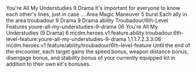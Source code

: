 <ability>
  <name>You&apos;re All My Understudies</name>
  <cost>9 Drama</cost>
  <flavor>It&apos;s important for everyone to know each other&apos;s lines, just in case …</flavor>
  <keywords>
    <keyword>Area</keyword>
    <keyword>Magic</keyword>
  </keywords>
  <type>Maneuver</type>
  <distance>5 burst</distance>
  <target>Each ally in the area</target>
  <metadata>
    <class>troubadour</class>
    <cost>9 Drama</cost>
    <cost_amount>9</cost_amount>
    <cost_resource>Drama</cost_resource>
    <feature_type>ability</feature_type>
    <file_dpath>Troubadour/6th-Level Features</file_dpath>
    <item_id>youre-all-my-understudies-9-drama</item_id>
    <item_index>06</item_index>
    <item_name>You&apos;re All My Understudies (9 Drama)</item_name>
    <level>6</level>
    <scc>mcdm.heroes.v1:feature.ability.troubadour.6th-level-feature:youre-all-my-understudies-9-drama</scc>
    <scdc>1.1.1:7.2.3.3:06</scdc>
    <source>mcdm.heroes.v1</source>
    <type>feature/ability/troubadour/6th-level-feature</type>
  </metadata>
  <effects>
    <effect type="mundane">Until the end of the encounter, each target gains the speed bonus, weapon distance bonus, disengage bonus, and stability bonus of your currently equipped kit in addition to their own kit&apos;s bonuses.</effect>
  </effects>
</ability>
